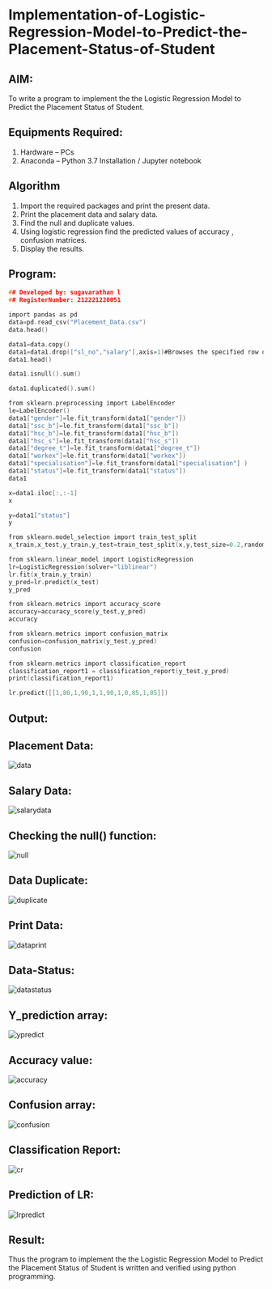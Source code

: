 # Implementation-of-Logistic-Regression-Model-to-Predict-the-Placement-Status-of-Student

## AIM:
To write a program to implement the the Logistic Regression Model to Predict the Placement Status of Student.

## Equipments Required:
1. Hardware – PCs
2. Anaconda – Python 3.7 Installation / Jupyter notebook

## Algorithm
1. Import the required packages and print the present data.
2. Print the placement data and salary data.
3. Find the null and duplicate values. 
4. Using logistic regression find the predicted values of accuracy , confusion matrices.
5. Display the results.


## Program:
```c
## Developed by: sugavarathan l
## RegisterNumber: 212221220051

import pandas as pd
data=pd.read_csv("Placement_Data.csv")
data.head()

data1=data.copy()
data1=data1.drop(["sl_no","salary"],axis=1)#Browses the specified row or column
data1.head()

data1.isnull().sum()

data1.duplicated().sum()

from sklearn.preprocessing import LabelEncoder
le=LabelEncoder()
data1["gender"]=le.fit_transform(data1["gender"])
data1["ssc_b"]=le.fit_transform(data1["ssc_b"])
data1["hsc_b"]=le.fit_transform(data1["hsc_b"])
data1["hsc_s"]=le.fit_transform(data1["hsc_s"])
data1["degree_t"]=le.fit_transform(data1["degree_t"])
data1["workex"]=le.fit_transform(data1["workex"])
data1["specialisation"]=le.fit_transform(data1["specialisation"] )     
data1["status"]=le.fit_transform(data1["status"])       
data1 

x=data1.iloc[:,:-1]
x

y=data1["status"]
y

from sklearn.model_selection import train_test_split
x_train,x_test,y_train,y_test=train_test_split(x,y,test_size=0.2,random_state=0)

from sklearn.linear_model import LogisticRegression
lr=LogisticRegression(solver="liblinear")
lr.fit(x_train,y_train)
y_pred=lr.predict(x_test)
y_pred

from sklearn.metrics import accuracy_score
accuracy=accuracy_score(y_test,y_pred)
accuracy

from sklearn.metrics import confusion_matrix
confusion=confusion_matrix(y_test,y_pred)
confusion

from sklearn.metrics import classification_report
classification_report1 = classification_report(y_test,y_pred)
print(classification_report1)

lr.predict([[1,80,1,90,1,1,90,1,0,85,1,85]])


```
## Output:
## Placement Data:

![data](https://github.com/charumathiramesh/Implementation-of-Logistic-Regression-Model-to-Predict-the-Placement-Status-of-Student/assets/120204455/cba641d7-4b64-474a-9df3-f8047b4ddc21)

## Salary Data:

![salarydata](https://github.com/charumathiramesh/Implementation-of-Logistic-Regression-Model-to-Predict-the-Placement-Status-of-Student/assets/120204455/b69592e3-fb46-446d-87a4-60e8dabf45a1)

## Checking the null() function:


![null](https://github.com/charumathiramesh/Implementation-of-Logistic-Regression-Model-to-Predict-the-Placement-Status-of-Student/assets/120204455/196a08f0-0571-40f2-bfdf-b6e1d2b4fa8f)

## Data Duplicate:


![duplicate](https://github.com/charumathiramesh/Implementation-of-Logistic-Regression-Model-to-Predict-the-Placement-Status-of-Student/assets/120204455/3efb2a8c-6c60-4466-99b2-2c3c7b7a39b4)

## Print Data:

![dataprint](https://github.com/charumathiramesh/Implementation-of-Logistic-Regression-Model-to-Predict-the-Placement-Status-of-Student/assets/120204455/37d05f23-2187-49d2-a871-7dbf5d7baca9)


## Data-Status:

![datastatus](https://github.com/charumathiramesh/Implementation-of-Logistic-Regression-Model-to-Predict-the-Placement-Status-of-Student/assets/120204455/d0b24ebb-4d7a-4956-b6e5-b87f65ccbeeb)

## Y_prediction array:
![ypredict](https://github.com/charumathiramesh/Implementation-of-Logistic-Regression-Model-to-Predict-the-Placement-Status-of-Student/assets/120204455/81a5cd80-1fa0-48d8-a838-567b6e7a6676)

## Accuracy value:
![accuracy](https://github.com/charumathiramesh/Implementation-of-Logistic-Regression-Model-to-Predict-the-Placement-Status-of-Student/assets/120204455/1ca21819-8baa-4312-aae8-1b094fe75ea6)

## Confusion array:

![confusion](https://github.com/charumathiramesh/Implementation-of-Logistic-Regression-Model-to-Predict-the-Placement-Status-of-Student/assets/120204455/675efabe-006d-463a-b5f0-0cc4354ca37a)

## Classification Report:


![cr](https://github.com/charumathiramesh/Implementation-of-Logistic-Regression-Model-to-Predict-the-Placement-Status-of-Student/assets/120204455/be3ab929-d71c-492a-8adc-9a054cf08983)


## Prediction of LR:
![lrpredict](https://github.com/charumathiramesh/Implementation-of-Logistic-Regression-Model-to-Predict-the-Placement-Status-of-Student/assets/120204455/295b82c5-385c-4832-9d92-282a651946cb)


## Result:
Thus the program to implement the the Logistic Regression Model to Predict the Placement Status of Student is written and verified using python programming.
